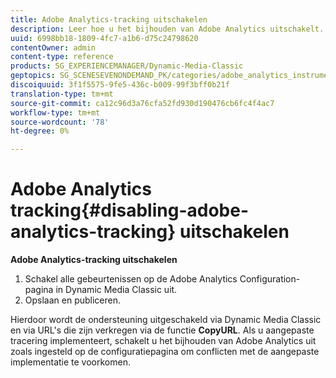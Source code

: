 ```yaml
---
title: Adobe Analytics-tracking uitschakelen
description: Leer hoe u het bijhouden van Adobe Analytics uitschakelt.
uuid: 6998bb18-1809-4fc7-a1b6-d75c24798620
contentOwner: admin
content-type: reference
products: SG_EXPERIENCEMANAGER/Dynamic-Media-Classic
geptopics: SG_SCENESEVENONDEMAND_PK/categories/adobe_analytics_instrumentation_kit
discoiquuid: 3f1f5575-9fe5-436c-b009-99f3bff0b21f
translation-type: tm+mt
source-git-commit: ca12c96d3a76cfa52fd930d190476cb6fc4f4ac7
workflow-type: tm+mt
source-wordcount: '78'
ht-degree: 0%

---
```



# Adobe Analytics tracking{#disabling-adobe-analytics-tracking} uitschakelen

**Adobe Analytics-tracking uitschakelen**

1. Schakel alle gebeurtenissen op de Adobe Analytics Configuration-pagina in Dynamic Media Classic uit.
1. Opslaan en publiceren.

Hierdoor wordt de ondersteuning uitgeschakeld via Dynamic Media Classic en via URL&#39;s die zijn verkregen via de functie **CopyURL**. Als u aangepaste tracering implementeert, schakelt u het bijhouden van Adobe Analytics uit zoals ingesteld op de configuratiepagina om conflicten met de aangepaste implementatie te voorkomen.

